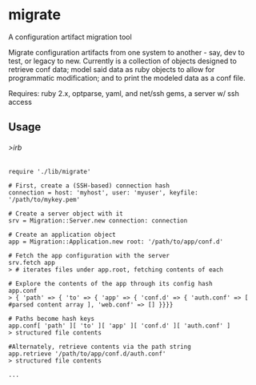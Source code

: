 # migrate
A configuration artifact migration tool

Migrate configuration artifacts from one system to another - say, dev to test, or legacy to new.  Currently is a collection of objects designed to retrieve conf data; model said data as ruby objects to allow for programmatic modification; and to print the modeled data as a conf file.

Requires: ruby 2.x, optparse, yaml, and net/ssh gems, a server w/ ssh access

Usage
-----

###### >irb
``` shell
require './lib/migrate'

# First, create a (SSH-based) connection hash
connection = host: 'myhost', user: 'myuser', keyfile: '/path/to/mykey.pem'

# Create a server object with it
srv = Migration::Server.new connection: connection

# Create an application object
app = Migration::Application.new root: '/path/to/app/conf.d'

# Fetch the app configuration with the server
srv.fetch app
> # iterates files under app.root, fetching contents of each

# Explore the contents of the app through its config hash
app.conf
> { 'path' => { 'to' => { 'app' => { 'conf.d' => { 'auth.conf' => [ #parsed content array ], 'web.conf' => [] }}}}

# Paths become hash keys
app.conf[ 'path' ][ 'to' ][ 'app' ][ 'conf.d' ][ 'auth.conf' ]
> structured file contents

#Alternately, retrieve contents via the path string
app.retrieve '/path/to/app/conf.d/auth.conf'
> structured file contents

...
```

